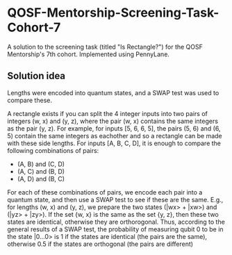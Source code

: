 # QOSF-Mentorship-Screening-Task-Cohort-7
A solution to the screening task (titled "Is Rectangle?") for the QOSF Mentorship's 7th cohort.
Implemented using PennyLane.

## Solution idea
Lengths were encoded into quantum states, and a SWAP test was used to compare these.

A rectangle exists if you can split the 4 integer inputs into two pairs of integers (w, x) and (y, z), where the pair (w, x) contains the same integers as the pair (y, z). For example, for inputs [5, 6, 6, 5], the pairs (5, 6) and (6, 5) contain the same integers as eachother and so a rectangle can be made with these side lengths. For inputs [A, B, C, D], it is enough to compare the following combinations of pairs:
- (A, B) and (C, D)
- (A, C) and (B, D)
- (A, D) and (B, C)

For each of these combinations of pairs, we encode each pair into a quantum state, and then use a SWAP test to see if these are the same. E.g., for lengths (w, x) and (y, z), we prepare the two states (|wx> + |xw>) and (|yz> + |zy>). If the set {w, x} is the same as the set {y, z}, then these two states are identical, otherwise they are orthorogonal. Thus, according to the general results of a SWAP test, the probability of measuring qubit 0 to be in the state |0...0> is 1 if  the states are identical (the pairs are the same), otherwise 0.5 if the states are orthogonal (the pairs are different)
